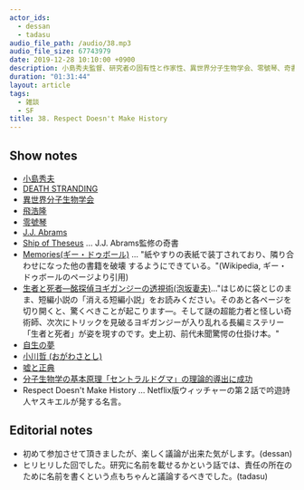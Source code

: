 ```yaml
---
actor_ids:
  - dessan
  - tadasu
audio_file_path: /audio/38.mp3
audio_file_size: 67743979
date: 2019-12-28 10:10:00 +0900
description: 小島秀夫監督、研究者の固有性と作家性、異世界分子生物学会、零號琴、奇書について話しました。
duration: "01:31:44"
layout: article
tags: 
  - 雑談
  - SF
title: 38. Respect Doesn't Make History
---
```


## Show notes
- [小島秀夫](https://twitter.com/kojima_hideo)
- [DEATH STRANDING](https://www.playstation.com/en-us/games/death-stranding-ps4/)
- [異世界分子生物学会](https://twitter.com/hashtag/%E7%95%B0%E4%B8%96%E7%95%8C%E5%88%86%E5%AD%90%E7%94%9F%E7%89%A9%E5%AD%A6%E4%BC%9A)
- [飛浩隆](https://twitter.com/anna_kaski)
- [零號琴](https://www.amazon.co.jp/dp/B07JMW1QL8/)
- [J.J. Abrams](https://en.wikipedia.org/wiki/J._J._Abrams)
- [Ship of Theseus](https://www.amazon.com/Ship-Theseus-J-Abrams/dp/0316201642) ... J.J. Abrams監修の奇書
- [Memories(ギー・ドゥボール)](https://en.wikipedia.org/wiki/M%C3%A9moires) ... "紙やすりの表紙で装丁されており、隣り合わせになった他の書籍を破壊 するようにできている。"(Wikipedia, ギー・ドゥボールのページより引用)
- [生者と死者―酩探偵ヨギガンジーの透視術(泡坂妻夫)](https://www.amazon.co.jp/%E7%94%9F%E8%80%85%E3%81%A8%E6%AD%BB%E8%80%85%E2%80%95%E9%85%A9%E6%8E%A2%E5%81%B5%E3%83%A8%E3%82%AE%E3%82%AC%E3%83%B3%E3%82%B8%E3%83%BC%E3%81%AE%E9%80%8F%E8%A6%96%E8%A1%93-%E6%96%B0%E6%BD%AE%E6%96%87%E5%BA%AB-%E6%B3%A1%E5%9D%82-%E5%A6%BB%E5%A4%AB/dp/4101445060)..."はじめに袋とじのまま、短編小説の「消える短編小説」をお読みください。そのあと各ページを切り開くと、驚くべきことが起こります―。そして謎の超能力者と怪しい奇術師、次次にトリックを見破るヨギガンジーが入り乱れる長編ミステリー「生者と死者」が姿を現すのです。史上初、前代未聞驚愕の仕掛け本。"
- [自生の夢](https://www.amazon.co.jp/%E8%87%AA%E7%94%9F%E3%81%AE%E5%A4%A2-%E9%A3%9B%E6%B5%A9%E9%9A%86-ebook/dp/B01NCI2YZT/ref=sr_1_1?__mk_ja_JP=%E3%82%AB%E3%82%BF%E3%82%AB%E3%83%8A&keywords=%E8%87%AA%E7%94%9F%E3%81%AE%E5%A4%A2&qid=1577228904&s=digital-text&sr=1-1)
- [小川哲 (おがわさとし)](https://ja.wikipedia.org/wiki/%E5%B0%8F%E5%B7%9D%E5%93%B2)
- [嘘と正典](https://www.amazon.co.jp/dp/B07XTDGFNQ/ref=dp-kindle-redirect?_encoding=UTF8&btkr=1)
- [分子生物学の基本原理「セントラルドグマ」の理論的導出に成功](https://www.u-tokyo.ac.jp/focus/ja/press/z0109_00230.html)
- Respect Doesn't Make History ... Netflix版ウィッチャーの第２話で吟遊詩人ヤスキエルが発する名言。

## Editorial notes
- 初めて参加させて頂きましたが、楽しく議論が出来た気がします。(dessan)
- ヒリヒリした回でした。研究に名前を載せるかという話では、責任の所在のために名前を書くという点もちゃんと議論するべきでした。(tadasu)

